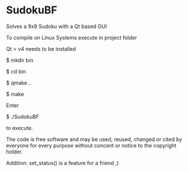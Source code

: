 # SudokuBF
Solves a 9x9 Sudoku with a Qt based GUI

To compile on Linux Systems execute in project folder

Qt > v4 needs to be installed 



   $ mkdir bin
   
   $ cd bin
   
   $ qmake ..
   
   $ make



Enter

   $ ./SudokuBF
  
to execute.


The code is free software and may be used, reused, changed or cited by everyone for every purpose without concent or notice to the copyright holder. 

Addition: set_status() is a feature for a friend ;)
